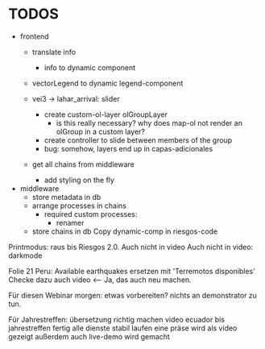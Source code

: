 TODOS
=====

 - frontend
   - translate info
     - info to dynamic component
   - vectorLegend to dynamic legend-component
   - vei3 -> lahar_arrival: slider
     - create custom-ol-layer olGroupLayer
       - is this really necessary? why does map-ol not render an olGroup in a custom layer?
     - create controller to slide between members of the group
     - bug: somehow, layers end up in capas-adicionales




   - get all chains from middleware
     - add styling on the fly
 - middleware
   - store metadata in db
   - arrange processes in chains
     - required custom processes:
       - renamer
   - store chains in db
Copy dynamic-comp in riesgos-code



Printmodus: 
    raus bis Riesgos 2.0.
    Auch nicht in video
    Auch nicht in video: darkmode

Folie 21 Peru:
    Available earthquakes ersetzen mit 'Terremotos disponibles'
    Checke dazu auch video <-- Ja, das auch neu machen.

Für diesen Webinar morgen: etwas vorbereiten?
    nichts an demonstrator zu tun. 

Für Jahrestreffen: 
    übersetzung richtig machen
    video ecuador bis jahrestreffen fertig
    alle dienste stabil laufen
    eine präse wird als video gezeigt
    außerdem auch live-demo wird gemacht
